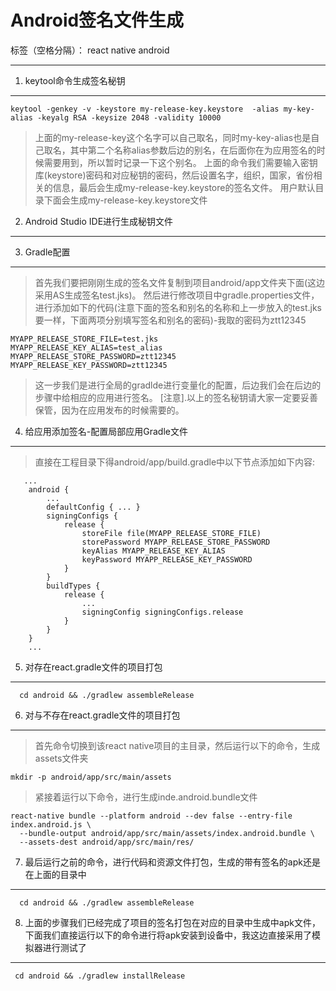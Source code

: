 # Android签名文件生成

标签（空格分隔）： react native android

---

1. keytool命令生成签名秘钥
------------------

    keytool -genkey -v -keystore my-release-key.keystore  -alias my-key-alias -keyalg RSA -keysize 2048 -validity 10000

>  上面的my-release-key这个名字可以自己取名，同时my-key-alias也是自己取名，其中第二个名称alias参数后边的别名，在后面你在为应用签名的时候需要用到，所以暂时记录一下这个别名。
> 上面的命令我们需要输入密钥库(keystore)密码和对应秘钥的密码，然后设置名字，组织，国家，省份相关的信息，最后会生成my-release-key.keystore的签名文件。
> 用户默认目录下面会生成my-release-key.keystore文件

2. Android Studio IDE进行生成秘钥文件
-----------------------------

3. Gradle配置
-----------

> 首先我们要把刚刚生成的签名文件复制到项目android/app文件夹下面(这边采用AS生成签名test.jks)。
> 然后进行修改项目中gradle.properties文件，进行添加如下的代码(注意下面的签名和别名的名称和上一步放入的test.jks要一样，下面两项分别填写签名和别名的密码)-我取的密码为ztt12345

    MYAPP_RELEASE_STORE_FILE=test.jks
    MYAPP_RELEASE_KEY_ALIAS=test_alias
    MYAPP_RELEASE_STORE_PASSWORD=ztt12345
    MYAPP_RELEASE_KEY_PASSWORD=ztt12345

> 这一步我们是进行全局的gradlde进行变量化的配置，后边我们会在后边的步骤中给相应的应用进行签名。
> [注意].以上的签名秘钥请大家一定要妥善保管，因为在应用发布的时候需要的。

4. 给应用添加签名-配置局部应用Gradle文件
-------------------------

>  直接在工程目录下得android/app/build.gradle中以下节点添加如下内容:

       ...
        android {
            ...
            defaultConfig { ... }
            signingConfigs {
                release {
                    storeFile file(MYAPP_RELEASE_STORE_FILE)
                    storePassword MYAPP_RELEASE_STORE_PASSWORD
                    keyAlias MYAPP_RELEASE_KEY_ALIAS
                    keyPassword MYAPP_RELEASE_KEY_PASSWORD
                }
            }
            buildTypes {
                release {
                    ...
                    signingConfig signingConfigs.release
                }
            }
        }
        ...

5. 对存在react.gradle文件的项目打包
-------------------------

      cd android && ./gradlew assembleRelease

6. 对与不存在react.gradle文件的项目打包
---------------------------

> 首先命令切换到该react native项目的主目录，然后运行以下的命令，生成assets文件夹

    mkdir -p android/app/src/main/assets


>   紧接着运行以下命令，进行生成inde.android.bundle文件

    react-native bundle --platform android --dev false --entry-file index.android.js \
      --bundle-output android/app/src/main/assets/index.android.bundle \
      --assets-dest android/app/src/main/res/

7. 最后运行之前的命令，进行代码和资源文件打包，生成的带有签名的apk还是在上面的目录中
---------------------------------------------

      cd android && ./gradlew assembleRelease

8. 上面的步骤我们已经完成了项目的签名打包在对应的目录中生成中apk文件，下面我们直接运行以下的命令进行将apk安装到设备中，我这边直接采用了模拟器进行测试了
------------------------------------------------------------------------

     cd android && ./gradlew installRelease


